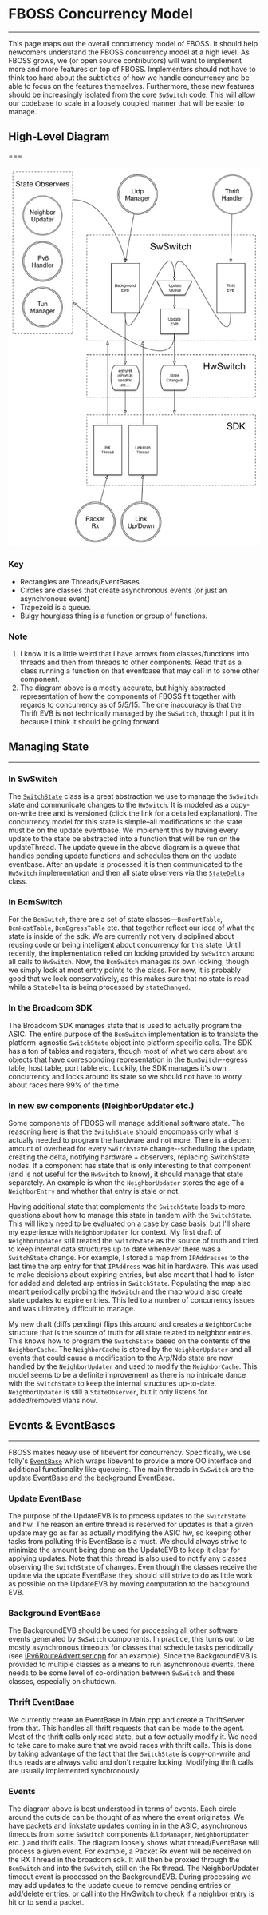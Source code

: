 # FBOSS Concurrency Model
---
This page maps out the overall concurrency model of FBOSS. It should
help newcomers understand the FBOSS concurrency model at a high
level. As FBOSS grows, we (or open source contributors) will want to
implement more and more features on top of FBOSS. Implementers should
not have to think too hard about the subtleties of how we handle
concurrency and be able to focus on the features
themselves. Furthermore, these new features should be increasingly
isolated from the core `SwSwitch` code. This will allow our codebase
to scale in a loosely coupled manner that will be easier to manage.


## High-Level Diagram
===

![Concurrency model](img/fboss_conc_model.jpg)

### Key
* Rectangles are Threads/EventBases
* Circles are classes that create asynchronous events (or just an asynchronous event)
* Trapezoid is a queue.
* Bulgy hourglass thing is a function or group of functions.

### Note
1. I know it is a little weird that I have arrows from
classes/functions into threads and then from threads to other
components. Read that as a class running a function on that eventbase
that may call in to some other component.
2. The diagram above is a mostly accurate, but highly abstracted
representation of how the components of FBOSS fit together with
regards to concurrency as of 5/5/15. The one inaccuracy is that the
Thrift EVB is not technically managed by the `SwSwitch`, though I put
it in because I think it should be going forward.


## Managing State
---

### In SwSwitch
The
[`SwitchState`](https://github.com/facebook/fboss/blob/master/fboss/agent/doc/SwitchState.md)
class is a great abstraction we use to manage the `SwSwitch` state and
communicate changes to the `HwSwitch`. It is modeled as a
copy-on-write tree and is versioned (click the link for a detailed
explanation). The concurrency model for this state is simple–all
modifications to the state must be on the update eventbase. We
implement this by having every update to the state be abstracted into
a function that will be run on the updateThread. The update queue in
the above diagram is a queue that handles pending update functions and
schedules them on the update eventbase. After an update is processed
it is then communicated to the `HwSwitch` implementation and then all
state observers via the
[`StateDelta`](https://github.com/facebook/fboss/blob/master/fboss/agent/state/StateDelta.h)
class.

### In BcmSwitch
For the `BcmSwitch`, there are a set of state classes—`BcmPortTable`,
`BcmHostTable`, `BcmEgressTable` etc. that together reflect our idea
of what the state is inside of the sdk. We are currently not very
disciplined about reusing code or being intelligent about concurrency
for this state. Until recently, the implementation relied on locking
provided by `SwSwitch` around all calls to `HwSwitch`. Now, the
`BcmSwitch` manages its own locking, though we simply lock at most
entry points to the class. For now, it is probably good that we lock
conservatively, as this makes sure that no state is read while a
`StateDelta` is being processed by `stateChanged`.

### In the Broadcom SDK
The Broadcom SDK manages state that is used to actually program the
ASIC. The entire purpose of the `BcmSwitch` implementation is to
translate the platform-agnostic `SwitchState` object into platform
specific calls. The SDK has a ton of tables and registers, though most
of what we care about are objects that have corresponding
representation in the `BcmSwitch`--egress table, host table, port
table etc. Luckily, the SDK manages it's own concurrency and locks
around its state so we should not have to worry about races here 99%
of the time.

### In new sw components (NeighborUpdater etc.)
Some components of FBOSS will manage additional software state. The
reasoning here is that the `SwitchState` should encompass only what is
actually needed to program the hardware and not more. There is a
decent amount of overhead for every `SwitchState` change--scheduling
the update, creating the delta, notifying hardware + observers,
replacing SwitchState nodes. If a component has state that is only
interesting to that component (and is not useful for the `HwSwitch` to
know), it should manage that state separately. An example is when the
`NeighborUpdater` stores the age of a `NeighborEntry` and whether that
entry is stale or not.

Having additional state that complements the `SwitchState` leads to
more questions about how to manage this state in tandem with the
`SwitchState`. This will likely need to be evaluated on a case by case
basis, but I'll share my experience with `NeighborUpdater` for
context. My first draft of `NeighborUpdater` still treated the
`SwitchState` as the source of truth and tried to keep internal data
structures up to date whenever there was a `SwitchState` change. For
example, I stored a map from `IPAddresses` to the last time the arp
entry for that `IPAddress` was hit in hardware. This was used to make
decisions about expiring entries, but also meant that I had to listen
for added and deleted arp entries in `SwitchState`. Populating the map
also meant periodically probing the `HwSwitch` and the map would also
create state updates to expire entries. This led to a number of
concurrency issues and was ultimately difficult to manage.

My new draft (diffs pending) flips this around and creates a
`NeighborCache` structure that is the source of truth for all state
related to neighbor entries. This knows how to program the
`SwitchState` based on the contents of the `NeighborCache`. The
`NeighborCache` is stored by the `NeighborUpdater` and all events that
could cause a modification to the Arp/Ndp state are now handled by the
`NeighborUpdater` and used to modify the `NeighborCache`. This model
seems to be a definite improvement as there is no intricate dance with
the `SwitchState` to keep the internal structures
up-to-date. `NeighborUpdater` is still a `StateObserver`, but it only
listens for added/removed vlans now.

## Events & EventBases
---
FBOSS makes heavy use of libevent for concurrency. Specifically, we
use folly's
[`EventBase`](https://github.com/facebook/folly/blob/master/folly/io/async/EventBase.h)
which wraps libevent to provide a more OO interface and additional
functionality like queueing. The main threads in `SwSwitch` are the
update EventBase and the background EventBase.

### Update EventBase
The purpose of the UpdateEVB is to process updates to the
`SwitchState` and hw. The reason an entire thread is reserved for
updates is that a given update may go as far as actually modifying the
ASIC hw, so keeping other tasks from polluting this EventBase is a
must. We should always strive to minimize the amount being done on the
UpdateEVB to keep it clear for applying updates. Note that this thread
is also used to notify any classes observing the `SwitchState` of
changes. Even though the classes receive the update via the update
EventBase they should still strive to do as little work as possible on
the UpdateEVB by moving computation to the background EVB.

### Background EventBase
The BackgroundEVB should be used for processing all other software
events generated by `SwSwitch` components. In practice, this turns out
to be mostly asynchronous timeouts for classes that schedule tasks
periodically (see
[IPv6RouteAdvertiser.cpp](https://github.com/facebook/fboss/blob/master/fboss/agent/ndp/IPv6RouteAdvertiser.h)
for an example). Since the BackgroundEVB is provided to multiple
classes as a means to run asynchronous events, there needs to be some
level of co-ordination between `SwSwitch` and these classes,
especially on shutdown.

### Thrift EventBase
We currently create an EventBase in Main.cpp and create a ThriftServer
from that. This handles all thrift requests that can be made to the
agent. Most of the thrift calls only read state, but a few actually
modify it. We need to take care to make sure that we avoid races with
thrift calls. This is done by taking advantage of the fact that the
`SwitchState` is copy-on-write and thus reads are always valid and
don't require locking. Modifying thrift calls are usually implemented
synchronously.

### Events
The diagram above is best understood in terms of events. Each circle
around the outside can be thought of as where the event originates. We
have packets and linkstate updates coming in in the ASIC, asynchronous
timeouts from some `SwSwitch` components (`LldpManager`,
`NeighborUpdater` etc..) and thrift calls. The diagram loosely shows
what thread/EventBase will process a given event. For example, a
Packet Rx event will be received on the RX Thread in the broadcom
sdk. It will then be proxied through the `BcmSwitch` and into the
`SwSwitch`, still on the Rx thread. The NeighborUpdater timeout event
is processed on the BackgroundEVB. During processing we may add
updates to the update queue to remove pending entries or add/delete
entries, or call into the HwSwitch to check if a neighbor entry is hit
or to send a packet.
